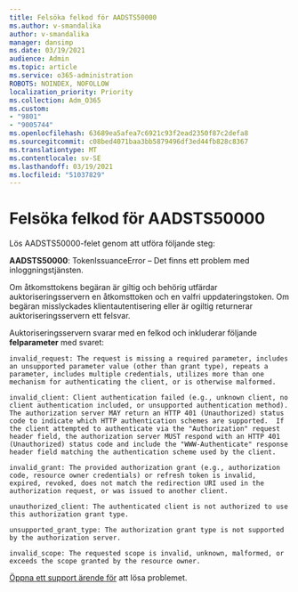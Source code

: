 ```yaml
---
title: Felsöka felkod för AADSTS50000
ms.author: v-smandalika
author: v-smandalika
manager: dansimp
ms.date: 03/19/2021
audience: Admin
ms.topic: article
ms.service: o365-administration
ROBOTS: NOINDEX, NOFOLLOW
localization_priority: Priority
ms.collection: Adm_O365
ms.custom:
- "9801"
- "9005744"
ms.openlocfilehash: 63689ea5afea7c6921c93f2ead2350f87c2defa8
ms.sourcegitcommit: c08bed4071baa3bb5879496df3ed44fb828c8367
ms.translationtype: MT
ms.contentlocale: sv-SE
ms.lasthandoff: 03/19/2021
ms.locfileid: "51037829"
---
```

# <a name="troubleshoot-aadsts50000-error-code"></a>Felsöka felkod för AADSTS50000

Lös AADSTS50000-felet genom att utföra följande steg:

**AADSTS50000**: TokenIssuanceError – Det finns ett problem med inloggningstjänsten.

Om åtkomsttokens begäran är giltig och behörig utfärdar auktoriseringsservern en åtkomsttoken och en valfri uppdateringstoken. Om begäran misslyckades klientautentisering eller är ogiltig returnerar auktoriseringsservern ett felsvar.

Auktoriseringsservern svarar med en felkod och inkluderar följande **felparameter** med svaret:

`invalid_request: The request is missing a required parameter, includes an unsupported parameter value (other than grant type), repeats a parameter, includes multiple credentials, utilizes more than one mechanism for authenticating the client, or is otherwise malformed.`

`invalid_client: Client authentication failed (e.g., unknown client, no client authentication included, or unsupported authentication method).  The authorization server MAY return an HTTP 401 (Unauthorized) status code to indicate which HTTP authentication schemes are supported.  If the client attempted to authenticate via the "Authorization" request header field, the authorization server MUST respond with an HTTP 401 (Unauthorized) status code and include the "WWW-Authenticate" response header field matching the authentication scheme used by the client.`

`invalid_grant: The provided authorization grant (e.g., authorization code, resource owner credentials) or refresh token is invalid, expired, revoked, does not match the redirection URI used in the authorization request, or was issued to another client.`

`unauthorized_client: The authenticated client is not authorized to use this authorization grant type.`

`unsupported_grant_type: The authorization grant type is not supported by the authorization server.`

`invalid_scope: The requested scope is invalid, unknown, malformed, or exceeds the scope granted by the resource owner.`

[Öppna ett support ärende för](https://docs.microsoft.com/azure/active-directory/fundamentals/active-directory-troubleshooting-support-howto) att lösa problemet.